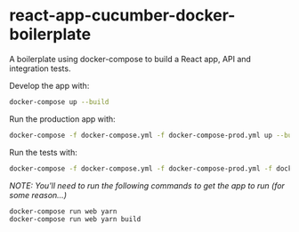 # react-app-cucumber-docker-boilerplate

A boilerplate using docker-compose to build a React app, API and integration tests.


Develop the app with:

```bash
docker-compose up --build
```

Run the production app with:

```bash
docker-compose -f docker-compose.yml -f docker-compose-prod.yml up --build
```

Run the tests with:

```bash
docker-compose -f docker-compose.yml -f docker-compose-prod.yml -f docker-compose-test.yml run e2e
```


_NOTE: You'll need to run the following commands to get the app to run (for some reason...)_

```bash
docker-compose run web yarn
docker-compose run web yarn build
```
